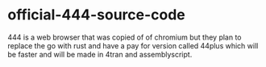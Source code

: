 # official-444-source-code

444 is a web browser that was copied of of chromium but they plan to replace the go with rust and have a pay for version called 44plus which will be faster and will be made in 4tran and assemblyscript.
